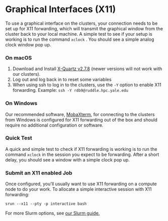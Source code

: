 # Graphical Interfaces (X11)

To use a graphical interface on the clusters, your connection needs to be set up for X11 forwarding, which will transmit the graphical window from the cluster back to your local machine. A simple test to see if your setup is working is to run the command `xclock` . You should see a simple analog clock window pop up.

### On macOS

1.  Download and Install [X-Quartz v2.7.8](https://www.xquartz.org/releases/XQuartz-2.7.8.html) (newer versions will not work with our clusters).
2.  Log out and log back in to reset some variables
3.  When using ssh to log in to the clusters, use the `-Y` option to enable X11 forwarding. Example: `ssh -Y rdb9@ruddle.hpc.yale.edu`

### On Windows

Our recommended software, [MobaXterm](index.md#connect-from-windows), for connecting to the clusters from Windows is configured for X11 forwarding out of the box and should require no additional configuration or software.

### Quick Test

A quick and simple test to check if X11 forwarding is working is to run the command `xclock` in the session you expect to be forwarding. After a short delay, you should see a window with a simple clock pop up.

### Submit an X11 enabled Job

Once configured, you'll usually want to use X11 forwarding on a compute node to do your work. To allocate a simple interactive session with X11 forwarding:

```
srun --x11 --pty -p interactive bash
```

For more Slurm options, see [our Slurm guide.](/clusters-at-yale/job-scheduling/slurm)
